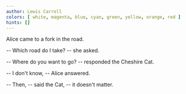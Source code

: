 ```yaml
---
author: Lewis Carroll
colors: [ white, magenta, blue, cyan, green, yellow, orange, red ]
hints: []
---
```

Alice came to a fork in the road.

-- Which road do I take? -- she asked.

-- Where do you want to go? -- responded the Cheshire Cat.

-- I don't know, -- Alice answered.

-- Then, -- said the Cat, -- it doesn't matter.
